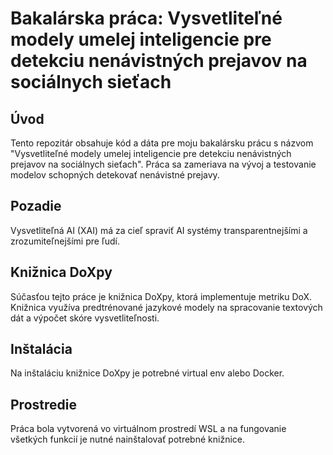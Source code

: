 # Bakalárska práca: Vysvetliteľné modely umelej inteligencie pre detekciu nenávistných prejavov na sociálnych sieťach


## Úvod
Tento repozitár obsahuje kód a dáta pre moju bakalársku prácu s názvom "Vysvetliteľné modely umelej inteligencie pre detekciu nenávistných prejavov na sociálnych sieťach". Práca sa zameriava na vývoj a testovanie modelov schopných detekovať nenávistné prejavy.

## Pozadie
Vysvetliteľná AI (XAI) má za cieľ spraviť AI systémy transparentnejšími a zrozumiteľnejšími pre ľudí.

## Knižnica DoXpy
Súčasťou tejto práce je knižnica DoXpy, ktorá implementuje metriku DoX. Knižnica využíva predtrénované jazykové modely na spracovanie textových dát a výpočet skóre vysvetliteľnosti.

## Inštalácia
Na inštaláciu knižnice DoXpy je potrebné virtual env alebo Docker.

## Prostredie
Práca bola vytvorená vo virtuálnom prostredí WSL a na fungovanie všetkých funkcií je nutné nainštalovať potrebné knižnice.
